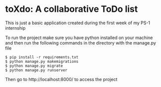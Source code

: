 # toXdo: A collaborative ToDo list
This is just a basic application created during the first week of my PS-1 internship

To run the project make sure you have python installed on your machine and then run the following commands in the directory with the manage.py file

```
$ pip install -r requirements.txt
$ python manage.py makemigrations
$ python manage.py migrate
$ python manage.py runserver
```

Then go to http://localhost:8000/ to access the project

